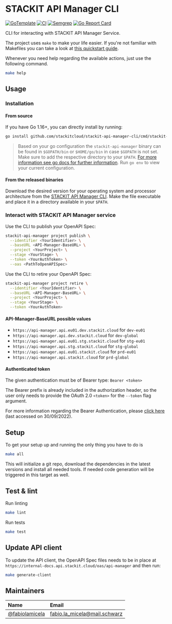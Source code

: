# STACKIT API Manager CLI

[![GoTemplate](https://img.shields.io/badge/go/template-black?logo=go)](https://github.com/SchwarzIT/go-template)
[![CI](https://github.com/stackitcloud/stackit-api-manager-cli/actions/workflows/main.yml/badge.svg)](https://github.com/stackitcloud/stackit-api-manager-cli/actions/workflows/main.yml)
[![Semgrep](https://github.com/stackitcloud/stackit-api-manager-cli/actions/workflows/semgrep.yml/badge.svg)](https://github.com/stackitcloud/stackit-api-manager-cli/actions/workflows/semgrep.yml)
[![Go Report Card](https://goreportcard.com/badge/github.com/stackitcloud/stackit-api-manager-cli)](https://goreportcard.com/report/github.com/stackitcloud/stackit-api-manager-cli)

CLI for interacting with STACKIT API Manager Service.

The project uses `make` to make your life easier. If you're not familiar with Makefiles you can take a look at [this quickstart guide](https://makefiletutorial.com).

Whenever you need help regarding the available actions, just use the following command.

```bash
make help
```

## Usage

### Installation

#### From source

If you have Go 1.16+, you can directly install by running:

```bash
go install github.com/stackitcloud/stackit-api-manager-cli/cmd/stackit-api-manager@latest
```

> Based on your go configuration the `stackit-api-manager` binary can be found in `$GOPATH/bin` or `$HOME/go/bin` in case `$GOPATH` is not set.
> Make sure to add the respective directory to your `$PATH`.
> [For more information see go docs for further information](https://golang.org/ref/mod#go-install). Run `go env` to view your current configuration.

#### From the released binaries

Download the desired version for your operating system and processor architecture from the [STACKIT API Manager CLI](https://github.com/stackitcloud/stackit-api-manager-cli/releases).
Make the file executable and place it in a directory available in your `$PATH`.

### Interact with STACKIT API Manager service

Use the CLI to publish your OpenAPI Spec:

```bash
stackit-api-manager project publish \
  --identifier <YourIdentifier> \
  --baseURL <API-Manager-BaseURL> \
  --project <YourProject> \
  --stage <YourStage> \
  --token <YourAuthToken> \
  --oas <PathToOpenAPISpec>
```

Use the CLI to retire your OpenAPI Spec:

```bash
stackit-api-manager project retire \
  --identifier <YourIdentifier> \
  --baseURL <API-Manager-BaseURL> \
  --project <YourProject> \
  --stage <YourStage> \
  --token <YourAuthToken>
```

#### API-Manager-BaseURL possible values

- `https://api-manager.api.eu01.dev.stackit.cloud` for `dev-eu01`
- `https://api-manager.api.dev.stackit.cloud` for `dev-global`
- `https://api-manager.api.eu01.stg.stackit.cloud` for `stg-eu01`  
- `https://api-manager.api.stg.stackit.cloud` for `stg-global`
- `https://api-manager.api.eu01.stackit.cloud` for `prd-eu01`
- `https://api-manager.api.stackit.cloud` for `prd-global`

#### Authenticated token

The given authentication must be of Bearer type: `Bearer <token>`

The Bearer prefix is already included in the authorization header, so the user only needs to provide the OAuth 2.0 `<token>` for the `--token` flag argument.

For more information regarding the Bearer Authentication, please [click here](https://swagger.io/docs/specification/authentication/bearer-authentication/) (last accessed on 30/09/2022).

## Setup

To get your setup up and running the only thing you have to do is

```bash
make all
```

This will initialize a git repo, download the dependencies in the latest versions and install all needed tools.
If needed code generation will be triggered in this target as well.

## Test & lint

Run linting

```bash
make lint
```

Run tests

```bash
make test
```

## Update API client

To update the API client, the OpenAPI Spec files needs to be in place at `https://internal-docs.api.stackit.cloud/oas/api-manager` and then run:

```bash
make generate-client
```

## Maintainers

| Name                                               | Email                        |
| :------------------------------------------------- | :--------------------------- |
| [@fabiolamicela](https://github.com/fabiolamicela) | fabio.la_micela@mail.schwarz |
